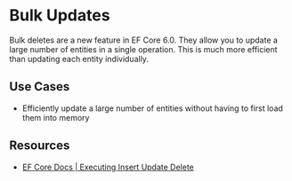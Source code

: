 # Bulk Updates

Bulk deletes are a new feature in EF Core 6.0.  They allow you to update a large number of entities in a single operation.  This is much more efficient than updating each entity individually.

## Use Cases

- Efficiently update a large number of entities without having to first load them into memory

## Resources

- [EF Core Docs | Executing Insert Update Delete](https://learn.microsoft.com/en-us/ef/core/saving/execute-insert-update-delete)